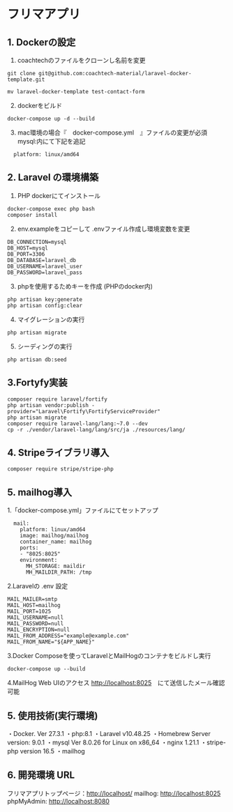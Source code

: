 # フリマアプリ

## 1. Dockerの設定

1. coachtechのファイルをクローンし名前を変更

```
git clone git@github.com:coachtech-material/laravel-docker-template.git

mv laravel-docker-template test-contact-form
 ```

2. dockerをビルド

```
docker-compose up -d --build
```

3. mac環境の場合『　docker-compose.yml　』ファイルの変更が必須
   mysql:内にて下記を追記

  ```
    platform: linux/amd64
  ```

## 2. Laravel の環境構築

1. PHP dockerにてインストール

```
docker-compose exec php bash
composer install
 ```

2. env.exampleをコピーして .envファイル作成し環境変数を変更

```
DB_CONNECTION=mysql
DB_HOST=mysql
DB_PORT=3306
DB_DATABASE=laravel_db
DB_USERNAME=laravel_user
DB_PASSWORD=laravel_pass
```

3. phpを使用するためキーを作成 (PHPのdocker内)

```
php artisan key:generate
php artisan config:clear
```

4. マイグレーションの実行

```
php artisan migrate
```

5. シーディングの実行

```
php artisan db:seed
```

## 3.Fortyfy実装

```
composer require laravel/fortify
php artisan vendor:publish -provider="Laravel\Fortify\FortifyServiceProvider"
php artisan migrate
composer require laravel-lang/lang:~7.0 --dev
cp -r ./vendor/laravel-lang/lang/src/ja ./resources/lang/
```

## 4. Stripeライブラリ導入

```
composer require stripe/stripe-php
```

## 5. mailhog導入

1.「docker-compose.yml」ファイルにてセットアップ

```
  mail:
    platform: linux/amd64
    image: mailhog/mailhog
    container_name: mailhog
    ports:
    - "8025:8025"
    environment:
      MH_STORAGE: maildir
      MH_MAILDIR_PATH: /tmp
```

2.Laravelの .env 設定

```
MAIL_MAILER=smtp
MAIL_HOST=mailhog
MAIL_PORT=1025
MAIL_USERNAME=null
MAIL_PASSWORD=null
MAIL_ENCRYPTION=null
MAIL_FROM_ADDRESS="example@example.com"
MAIL_FROM_NAME="${APP_NAME}"

```

3.Docker Composeを使ってLaravelとMailHogのコンテナをビルドし実行

```
docker-compose up --build
```

4.MailHog Web UIのアクセス
<http://localhost:8025>　にて送信したメール確認可能

## 5. 使用技術(実行環境)

・Docker. Ver 27.3.1
・php:8.1
・Laravel v10.48.25
・Homebrew Server version: 9.0.1
・mysql  Ver 8.0.26 for Linux on x86_64
・nginx  1.21.1
・stripe-php version 16.5
・mailhog

## 6. 開発環境 URL

フリマアプリトップページ：<http://localhost/>
mailhog: <http://localhost:8025>
phpMyAdmin: <http://localhost:8080>
